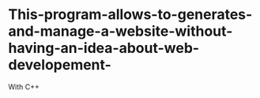 # This-program-allows-to-generates-and-manage-a-website-without-having-an-idea-about-web-developement-
With C++
